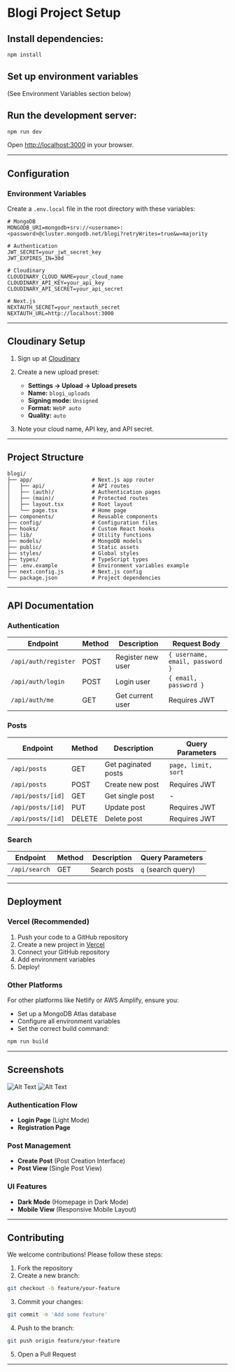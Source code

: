 # Blogi Project Setup

## Install dependencies:

```bash
npm install
```

## Set up environment variables

(See Environment Variables section below)

## Run the development server:

```bash
npm run dev
```

Open [http://localhost:3000](http://localhost:3000) in your browser.

---

## Configuration

### Environment Variables

Create a `.env.local` file in the root directory with these variables:

```env
# MongoDB
MONGODB_URI=mongodb+srv://<username>:<password>@cluster.mongodb.net/blogi?retryWrites=true&w=majority

# Authentication
JWT_SECRET=your_jwt_secret_key
JWT_EXPIRES_IN=30d

# Cloudinary
CLOUDINARY_CLOUD_NAME=your_cloud_name
CLOUDINARY_API_KEY=your_api_key
CLOUDINARY_API_SECRET=your_api_secret

# Next.js
NEXTAUTH_SECRET=your_nextauth_secret
NEXTAUTH_URL=http://localhost:3000
```

---

## Cloudinary Setup

1. Sign up at [Cloudinary](https://cloudinary.com)
2. Create a new upload preset:

   - **Settings → Upload → Upload presets**
   - **Name:** `blogi_uploads`
   - **Signing mode:** `Unsigned`
   - **Format:** `WebP auto`
   - **Quality:** `auto`

3. Note your cloud name, API key, and API secret.

---

## Project Structure

```
blogi/
├── app/                   # Next.js app router
│   ├── api/               # API routes
│   ├── (auth)/            # Authentication pages
│   ├── (main)/            # Protected routes
│   ├── layout.tsx         # Root layout
│   └── page.tsx           # Home page
├── components/            # Reusable components
├── config/                # Configuration files
├── hooks/                 # Custom React hooks
├── lib/                   # Utility functions
├── models/                # MongoDB models
├── public/                # Static assets
├── styles/                # Global styles
├── types/                 # TypeScript types
├── .env.example           # Environment variables example
├── next.config.js         # Next.js config
└── package.json           # Project dependencies
```

---

## API Documentation

### Authentication

| Endpoint             | Method | Description       | Request Body                    |
| -------------------- | ------ | ----------------- | ------------------------------- |
| `/api/auth/register` | POST   | Register new user | `{ username, email, password }` |
| `/api/auth/login`    | POST   | Login user        | `{ email, password }`           |
| `/api/auth/me`       | GET    | Get current user  | Requires JWT                    |

### Posts

| Endpoint          | Method | Description         | Query Parameters    |
| ----------------- | ------ | ------------------- | ------------------- |
| `/api/posts`      | GET    | Get paginated posts | `page, limit, sort` |
| `/api/posts`      | POST   | Create new post     | Requires JWT        |
| `/api/posts/[id]` | GET    | Get single post     | -                   |
| `/api/posts/[id]` | PUT    | Update post         | Requires JWT        |
| `/api/posts/[id]` | DELETE | Delete post         | Requires JWT        |

### Search

| Endpoint      | Method | Description  | Query Parameters   |
| ------------- | ------ | ------------ | ------------------ |
| `/api/search` | GET    | Search posts | `q` (search query) |

---

## Deployment

### Vercel (Recommended)

1. Push your code to a GitHub repository
2. Create a new project in [Vercel](https://vercel.com)
3. Connect your GitHub repository
4. Add environment variables
5. Deploy!

### Other Platforms

For other platforms like Netlify or AWS Amplify, ensure you:

- Set up a MongoDB Atlas database
- Configure all environment variables
- Set the correct build command:

```bash
npm run build
```

---

## Screenshots

![Alt Text](/Blogi/my-app/public/1.png)
![Alt Text](/Blogi/my-app/public/2.png)

### Authentication Flow

- **Login Page** (Light Mode)
- **Registration Page**

### Post Management

- **Create Post** (Post Creation Interface)
- **Post View** (Single Post View)

### UI Features

- **Dark Mode** (Homepage in Dark Mode)
- **Mobile View** (Responsive Mobile Layout)

---

## Contributing

We welcome contributions! Please follow these steps:

1. Fork the repository
2. Create a new branch:

```bash
git checkout -b feature/your-feature
```

3. Commit your changes:

```bash
git commit -m 'Add some feature'
```

4. Push to the branch:

```bash
git push origin feature/your-feature
```

5. Open a Pull Request

---
